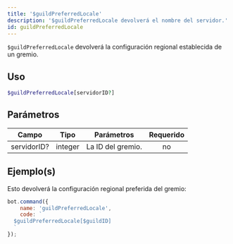 ```yaml
---
title: '$guildPreferredLocale'
description: '$guildPreferredLocale devolverá el nombre del servidor.'
id: guildPreferredLocale
---
```


`$guildPreferredLocale` devolverá la configuración regional establecida de un gremio.

## Uso

```php
$guildPreferredLocale[servidorID?]
```

## Parámetros

| Campo       | Tipo    | Parámetros        | Requerido |
| ----------- | ------- | ----------------- |:---------:|
| servidorID? | integer | La ID del gremio. |    no     |

## Ejemplo(s)

Esto devolverá la configuración regional preferida del gremio:

```javascript
bot.command({
    name: 'guildPreferredLocale',
    code: `
  $guildPreferredLocale[$guildID]
  `
});
```
